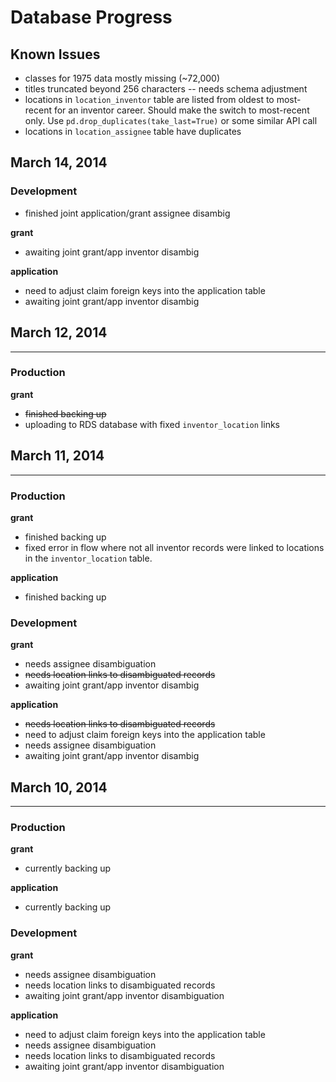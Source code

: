 # Database Progress

## Known Issues
* classes for 1975 data mostly missing (~72,000)
* titles truncated beyond 256 characters -- needs schema adjustment
* locations in `location_inventor` table are listed from oldest to most-recent for an inventor career. Should make the switch
  to most-recent only. Use `pd.drop_duplicates(take_last=True)` or some similar API call
* locations in `location_assignee` table have duplicates

## March 14, 2014

### Development
* finished joint application/grant assignee disambig

**grant**
* awaiting joint grant/app inventor disambig

**application**
* need to adjust claim foreign keys into the application table
* awaiting joint grant/app inventor disambig


## March 12, 2014
-----------------
### Production
**grant**
* ~~finished backing up~~
* uploading to RDS database with fixed `inventor_location` links

## March 11, 2014
-----------------

### Production
**grant**
* finished backing up
* fixed error in flow where not all inventor records were linked to locations in the `inventor_location` table. 

**application**
* finished backing up

### Development
**grant**
* needs assignee disambiguation
* ~~needs location links to disambiguated records~~
* awaiting joint grant/app inventor disambig

**application**
* ~~needs location links to disambiguated records~~
* need to adjust claim foreign keys into the application table
* needs assignee disambiguation
* awaiting joint grant/app inventor disambig


## March 10, 2014
-----------------

### Production
**grant**
* currently backing up

**application**
* currently backing up

### Development
**grant**
* needs assignee disambiguation
* needs location links to disambiguated records
* awaiting joint grant/app inventor disambiguation

**application**
* need to adjust claim foreign keys into the application table
* needs assignee disambiguation
* needs location links to disambiguated records
* awaiting joint grant/app inventor disambiguation
